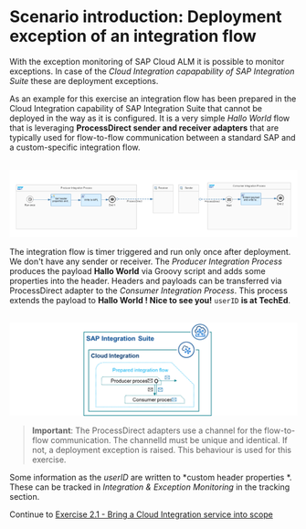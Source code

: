 # Scenario introduction: Deployment exception of an integration flow

With the exception monitoring of SAP Cloud ALM it is possible to monitor exceptions. In case of the *Cloud Integration capapability of SAP Integration Suite* these are deployment exceptions.

As an example for this exercise an integration flow has been prepared in the Cloud Integration capability of SAP Integration Suite that cannot be deployed in the way as it is configured. It is a very simple *Hallo World* flow that is leveraging **ProcessDirect sender and receiver adapters** that are typically used for flow-to-flow communication between a standard SAP and a custom-specific integration flow. 

<br>![](/exercises/ex2/images/IFlowHalloWorld.png)

The integration flow is timer triggered and run only once after deployment. We don't have any sender or receiver.  The *Producer Integration Process* produces the payload **Hallo World** via Groovy script and adds some properties into the header. Headers and payloads can be transferred via ProcessDirect adapter to the *Consumer Integration Process*. This process extends the payload to **Hallo World ! Nice to see you!**  `userID` **is at TechEd**.

<br>![](/exercises/ex2/images/SuitePDConcept.png)

>
> **Important**: The ProcessDirect adapters use a channel for the flow-to-flow communication. The channelId must be unique and identical. If not, a deployment exception is raised. This behaviour is used for this exercise.
>  

Some information as the *userID* are written to *custom header properties *. These can be tracked in *Integration & Exception Monitoring* in the tracking section.

Continue to [Exercise 2.1 - Bring a Cloud Integration service into scope](/exercises/ex2/ex21/)
